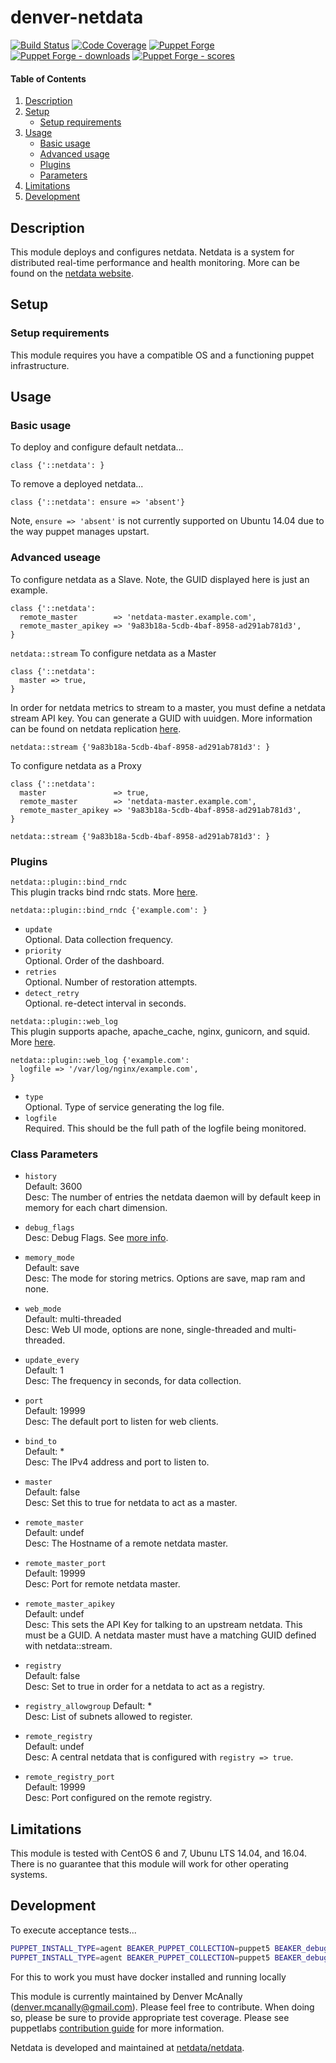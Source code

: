 # denver-netdata

[![Build Status](https://travis-ci.org/dmcanally/denver-netdata.svg?branch=master)](https://travis-ci.org/dmcanally/denver-netdata)
[![Code Coverage](https://coveralls.io/repos/github/dmcanally/denver-netdata/badge.svg?branch=master)](https://coveralls.io/github/dmcanally/denver-netdata)
[![Puppet Forge](https://img.shields.io/puppetforge/v/denver/netdata.svg)](https://forge.puppetlabs.com/denver/netdata)
[![Puppet Forge - downloads](https://img.shields.io/puppetforge/dt/denver/netdata.svg)](https://forge.puppetlabs.com/denver/netdata)
[![Puppet Forge - scores](https://img.shields.io/puppetforge/f/denver/netdata.svg)](https://forge.puppetlabs.com/denver/netdata)


#### Table of Contents

1. [Description](#description)
1. [Setup](#setup)
    * [Setup requirements](#setup-requirements)
1. [Usage](#usage)
    * [Basic usage](#basic-usage)
    * [Advanced usage](#advanced-use-cases)
    * [Plugins](#plugins)
    * [Parameters](#parameters)
1. [Limitations](#limitations)
1. [Development](#development)

## Description

This module deploys and configures netdata. Netdata is a system for distributed real-time performance and health monitoring. More can be found on the [netdata website](https://www.netdata.cloud/).

## Setup

### Setup requirements

This module requires you have a compatible OS and a functioning puppet infrastructure.

## Usage

### Basic  usage
To deploy and configure default netdata...
```puppet
class {'::netdata': }
```

To remove a deployed netdata...
```puppet
class {'::netdata': ensure => 'absent'}
```
Note, `ensure => 'absent'` is not currently supported on Ubuntu 14.04 due to the way puppet manages upstart.

### Advanced useage
To configure netdata as a Slave. Note, the GUID displayed here is just an example.
```puppet
class {'::netdata':
  remote_master        => 'netdata-master.example.com',
  remote_master_apikey => '9a83b18a-5cdb-4baf-8958-ad291ab781d3',
}
```
`netdata::stream`
To configure netdata as a Master
```puppet
class {'::netdata':
  master => true,
}
```
In order for netdata metrics to stream to a master, you must define a netdata stream API key. You can generate a GUID with uuidgen. More information can be found on netdata replication [here](https://docs.netdata.cloud/streaming/).
```puppet
netdata::stream {'9a83b18a-5cdb-4baf-8958-ad291ab781d3': }
```

To configure netdata as a Proxy
```puppet
class {'::netdata':
  master               => true,
  remote_master        => 'netdata-master.example.com',
  remote_master_apikey => '9a83b18a-5cdb-4baf-8958-ad291ab781d3',
}

netdata::stream {'9a83b18a-5cdb-4baf-8958-ad291ab781d3': }
```
### Plugins
`netdata::plugin::bind_rndc` <br/>
This plugin tracks bind rndc stats. More [here](https://docs.netdata.cloud/collectors/python.d.plugin/bind_rndc/). <br/>
```puppet
netdata::plugin::bind_rndc {'example.com': }
```
 * `update` <br/>
   Optional. Data collection frequency. <br/>
 * `priority` <br/>
   Optional. Order of the dashboard. <br/>
 * `retries` <br/>
   Optional. Number of restoration attempts. <br/>
 * `detect_retry`<br/>
   Optional. re-detect interval in seconds. <br/>

`netdata::plugin::web_log` <br/>
This plugin supports apache, apache_cache, nginx, gunicorn, and squid. More [here](https://docs.netdata.cloud/collectors/python.d.plugin/web_log/). <br/>
```puppet
netdata::plugin::web_log {'example.com':
  logfile => '/var/log/nginx/example.com',
}
```
 * `type` <br/>
   Optional. Type of service generating the log file. <br/>
 * `logfile` <br/>
    Required. This should be the full path of the logfile being monitored. <br/>


### Class Parameters

 * `history`<br/>
   Default: 3600<br/>
   Desc: The number of entries the netdata daemon will by default keep in memory for each chart dimension.<br/>

 * `debug_flags`<br/>
   Desc:    Debug Flags. See [more info](https://docs.netdata.cloud/daemon/#debugging).<br/>

 * `memory_mode`<br/>
   Default: save<br/>
   Desc:    The mode for storing metrics. Options are save, map ram and none.<br/>

 * `web_mode`<br/>
   Default: multi-threaded<br/>
   Desc:    Web UI mode, options are none, single-threaded and multi-threaded.<br/>

 * `update_every`<br/>
   Default: 1<br/>
   Desc:    The frequency in seconds, for data collection.<br/>

 * `port`<br/>
   Default: 19999<br/>
   Desc:    The default port to listen for web clients.<br/>

 * `bind_to`<br/>
   Default: * <br/>
   Desc:    The IPv4 address and port to listen to.<br/>

 * `master`<br/>
   Default: false<br/>
   Desc:    Set this to true for netdata to act as a master.<br/>

 * `remote_master`<br/>
   Default: undef<br/>
   Desc:    The Hostname of a remote netdata master.<br/>

 * `remote_master_port`<br/>
   Default: 19999<br/>
   Desc:    Port for remote netdata master.<br/>

 * `remote_master_apikey`<br/>
   Default: undef<br/>
   Desc:    This sets the API Key for talking to an upstream netdata. This must be a GUID. A netdata master must have a matching GUID defined with netdata::stream.<br/>

 * `registry`<br/>
   Default: false<br/>
   Desc:    Set to true in order for a netdata to act as a registry.<br/>

 * `registry_allowgroup`
   Default: * <br/>
   Desc:    List of subnets allowed to register.<br/>

 * `remote_registry`<br/>
   Default: undef<br/>
   Desc:    A central netdata that is configured with `registry => true`.<br/>

 * `remote_registry_port`<br/>
   Default: 19999<br/>
   Desc:    Port configured on the remote registry.<br/>

## Limitations

This module is tested with CentOS 6 and 7, Ubunu LTS 14.04, and 16.04. There is no guarantee that this module will work for other operating systems.

## Development

To execute acceptance tests...
```bash
PUPPET_INSTALL_TYPE=agent BEAKER_PUPPET_COLLECTION=puppet5 BEAKER_debug=true BEAKER_set=docker/centos-7 bundle exec rake beaker
PUPPET_INSTALL_TYPE=agent BEAKER_PUPPET_COLLECTION=puppet5 BEAKER_debug=true BEAKER_set=docker/ubuntu-18.04 bundle exec rake beaker
```
For this to work you must have docker installed and running locally

This module is currently maintained by Denver McAnally (denver.mcanally@gmail.com). Please feel free to contribute. When doing so, please be sure to provide appropriate test coverage.
Please see puppetlabs [contribution guide](https://docs.puppetlabs.com/forge/contributing.html) for more information. 

Netdata is developed and maintained at [netdata/netdata](https://github.com/netdata/netdata).
